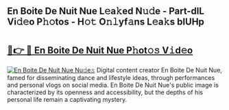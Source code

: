 ## En Boite De Nuit Nue L𝚎a𝚔ed N𝚞𝚍e - Part-dlL Vi𝚍𝚎o P𝚑𝚘tos - H𝚘𝚝 O𝚗𝚕yf𝚊ns L𝚎a𝚔s blUHp

# <h2><a href="http://kfa18y.oniu.top/?m=En+Boite+De+Nuit+Nue">🔗👉 🔴 En Boite De Nuit Nue P𝚑ot𝚘𝚜 V𝚒d𝚎o</a></h2>

[![En Boite De Nuit Nue Nu𝚍e𝚜](https://i.imgur.com/0qMVB7G.gif)](http://kfa18y.oniu.top/?m=En+Boite+De+Nuit+Nue)
Digital content creator En Boite De Nuit Nue, famed for disseminating dance and lifestyle ideas, through performances and personal vlogs on social media. En Boite De Nuit Nue's public image is characterized by its openness and accessibility, but the depths of his personal life remain a captivating mystery.  
